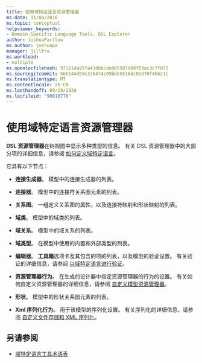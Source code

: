 ```yaml
---
title: 使用域特定语言资源管理器
ms.date: 11/04/2016
ms.topic: conceptual
helpviewer_keywords:
- Domain-Specific Language Tools, DSL Explorer
author: JoshuaPartlow
ms.author: joshuapa
manager: jillfra
ms.workload:
- multiple
ms.openlocfilehash: 971114a95fa43dbbcda985587d08f03ac3c7fd72
ms.sourcegitcommit: 566144d59c376474c09bbb55164c01d70f4b621c
ms.translationtype: MT
ms.contentlocale: zh-CN
ms.lasthandoff: 09/19/2020
ms.locfileid: "90810778"
---
```

# <a name="working-with-the-domain-specific-language-explorer"></a>使用域特定语言资源管理器
**DSL 资源管理器**在树视图中显示多种类型的信息。 有关 DSL 资源管理器中的大部分项的详细信息，请参阅 [如何定义域特定语言](../modeling/how-to-define-a-domain-specific-language.md)。

 它具有以下节点：

- **连接生成器**。 模型中的连接生成器的列表。

- **连接器**。 模型中的连接符关系图元素的列表。

- **关系图**。 一组定义关系图的属性，以及连接符映射和形状映射的列表。

- **域类**。 模型中的域类的列表。

- **域关系**。 模型中的域关系的列表。

- **域类型**。 在模型中使用的内置和外部类型的列表。

- **编辑器**。 **工具箱**选项卡及其包含的项的列表，以及模型的验证设置。 有关验证的详细信息，请参阅 [以域特定语言进行验证](../modeling/validation-in-a-domain-specific-language.md)。

- **资源管理器行为**。 在生成的设计器中指定资源管理器的行为的设置。 有关如何自定义资源管理器的详细信息，请参阅 [自定义模型资源管理器](../modeling/customizing-the-model-explorer.md)。

- **形状**。 模型中的形状关系图元素的列表。

- **Xml 序列化行为**。 用于该模型的序列化设置。 有关序列化的详细信息，请参阅 [自定义文件存储和 XML 序列化](../modeling/customizing-file-storage-and-xml-serialization.md)。

## <a name="see-also"></a>另请参阅

- [域特定语言工具术语表](/previous-versions/bb126564(v=vs.100))